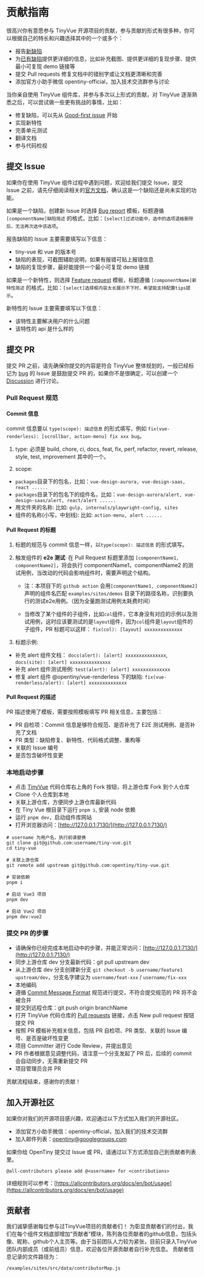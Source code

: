 # 贡献指南

很高兴你有意愿参与 TinyVue 开源项目的贡献，参与贡献的形式有很多种，你可以根据自己的特长和兴趣选择其中的一个或多个：

- 报告[新缺陷](https://github.com/opentiny/tiny-vue/issues/new?template=bug-report.yml)
- 为[已有缺陷](https://github.com/opentiny/tiny-vue/labels/bug)提供更详细的信息，比如补充截图、提供更详细的复现步骤、提供最小可复现 demo 链接等
- 提交 Pull requests 修复文档中的错别字或让文档更清晰和完善
- 添加官方小助手微信 opentiny-official，加入技术交流群参与讨论

当你亲自使用 TinyVue 组件库，并参与多次以上形式的贡献，对 TinyVue 逐渐熟悉之后，可以尝试做一些更有挑战的事情，比如：

- 修复缺陷，可以先从 [Good-first issue](https://github.com/opentiny/tiny-vue/labels/good%20first%20issue) 开始
- 实现新特性
- 完善单元测试
- 翻译文档
- 参与代码检视

## 提交 Issue

如果你在使用 TinyVue 组件过程中遇到问题，欢迎给我们提交 Issue，提交 Issue 之前，请先仔细阅读相关的[官方文档](https://opentiny.design)，确认这是一个缺陷还是尚未实现的功能。

如果是一个缺陷，创建新 Issue 时选择 [Bug report](https://github.com/opentiny/tiny-vue/issues/new?template=bug-report.yml) 模板，标题遵循 `[componentName]缺陷简述` 的格式，比如：`[select]过滤功能中，选中的选项退格删除后，无法再次选中该选项`。

报告缺陷的 Issue 主要需要填写以下信息：

- tiny-vue 和 vue 的版本号
- 缺陷的表现，可截图辅助说明，如果有报错可贴上报错信息
- 缺陷的复现步骤，最好能提供一个最小可复现 demo 链接

如果是一个新特性，则选择 [Feature request](https://github.com/opentiny/tiny-vue/issues/new?template=feature-request.yml) 模板，标题遵循 `[componentName]新特性简述` 的格式，比如：`[select]选择框内容太长展示不下时，希望能支持配置tips提示`。

新特性的 Issue 主要需要填写以下信息：

- 该特性主要解决用户的什么问题
- 该特性的 api 是什么样的

## 提交 PR

提交 PR 之前，请先确保你提交的内容是符合 TinyVue 整体规划的，一般已经标记为 [bug](https://github.com/opentiny/tiny-vue/labels/bug) 的 Issue 是鼓励提交 PR 的，如果你不是很确定，可以创建一个 [Discussion](https://github.com/opentiny/tiny-vue/discussions) 进行讨论。

### Pull Request 规范

#### Commit 信息

commit 信息要以 `type(scope): 描述信息` 的形式填写，例如 `fix(vue-renderless): [scrollbar, action-menu] fix xxx bug`。

1. type: 必须是 build, chore, ci, docs, feat, fix, perf, refactor, revert, release, style, test, improvement 其中的一个。

2. scope:

- `packages`目录下的包名，比如：`vue-design-aurora, vue-design-saas, react ......`
- `packages`目录下的包名下的组件名，比如：`vue-design-aurora/alert, vue-design-saas/alert, react/alert ......`
- 用文件夹的名称: 比如: `gulp, internals/playwright-config, sites`
- 组件的名称(小写，中划线): 比如: `action-menu, alert ......`

#### Pull Request 的标题

1. 标题的规范与 commit 信息一样，以`type(scope): 描述信息` 的形式填写。

2. 触发组件的 **e2e 测试**: 在 Pull Request 标题里添加 `[componentName1, componentName2]`，将会执行 componentName1，componentName2 的测试用例，当改动的代码会影响组件时，需要声明这个结构。

   - 注：本项目下的 `github action` 会用`[componentName1, componentName2]`声明的组件名匹配 `examples/sites/demos` 目录下的路径名称，识别要执行的测试e2e用例。（因为全量跑测试用例太耗费时间）

   - 当修改了某个组件的子组件，比如`col`组件，它本身没有对应的示例以及测试用例，这时应该要测试的是`layout`组件，因为`col`组件是`layout`组件的子组件，PR 标题可以这样： `fix(col): [layout] xxxxxxxxxxxxxx`

3. 标题示例:

- 补充 alert 组件文档： `docs(alert): [alert] xxxxxxxxxxxxxxx`, `docs(site): [alert] xxxxxxxxxxxxxxx`
- 补充 alert 组件测试用例: `test(alert): [alert] xxxxxxxxxxxxxx`
- 修复 alert 组件 @opentiny/vue-renderless 下的缺陷: `fix(vue-renderless/alert): [alert] xxxxxxxxxxxxxx`

#### Pull Request 的描述

PR 描述使用了模板，需要按照模板填写 PR 相关信息，主要包括：

- PR 自检项：Commit 信息是够符合规范、是否补充了 E2E 测试用例、是否补充了文档
- PR 类型：缺陷修复、新特性、代码格式调整、重构等
- 关联的 Issue 编号
- 是否包含破坏性变更

### 本地启动步骤

- 点击 [TinyVue](https://github.com/opentiny/tiny-vue) 代码仓库右上角的 Fork 按钮，将上游仓库 Fork 到个人仓库
- Clone 个人仓库到本地
- 关联上游仓库，方便同步上游仓库最新代码
- 在 Tiny Vue 根目录下运行 `pnpm i`, 安装 node 依赖
- 运行 `pnpm dev`，启动组件库网站
- 打开浏览器访问：[http://127.0.0.1:7130/](http://127.0.0.1:7130/)

```shell
# username 为用户名，执行前请替换
git clone git@github.com:username/tiny-vue.git
cd tiny-vue

# 关联上游仓库
git remote add upstream git@github.com:opentiny/tiny-vue.git

# 安装依赖
pnpm i

# 启动 Vue3 项目
pnpm dev

# 启动 Vue2 项目
pnpm dev:vue2
```

### 提交 PR 的步骤

- 请确保你已经完成本地启动中的步骤，并能正常访问：[http://127.0.0.1:7130/](http://127.0.0.1:7130/)
- 同步上游仓库 dev 分支最新代码：git pull upstream dev
- 从上游仓库 dev 分支创建新分支 `git checkout -b username/feature1 upstream/dev`，分支名字建议为 `username/feat-xxx` / `username/fix-xxx`
- 本地编码
- 遵循 [Commit Message Format](https://www.conventionalcommits.org/zh-hans/v1.0.0/) 规范进行提交，不符合提交规范的 PR 将不会被合并
- 提交到远程仓库：git push origin branchName
- 打开 TinyVue 代码仓库的 [Pull requests](https://github.com/opentiny/tiny-vue/pulls) 链接，点击 New pull request 按钮提交 PR
- 按照 PR 模板补充相关信息，包括 PR 自检项、PR 类型、关联的 Issue 编号、是否是破坏性变更
- 项目 Committer 进行 Code Review，并提出意见
- PR 作者根据意见调整代码，请注意一个分支发起了 PR 后，后续的 commit 会自动同步，无需重新提交 PR
- 项目管理员合并 PR

贡献流程结束，感谢你的贡献！

## 加入开源社区

如果你对我们的开源项目感兴趣，欢迎通过以下方式加入我们的开源社区。

- 添加官方小助手微信：opentiny-official，加入我们的技术交流群
- 加入邮件列表：<opentiny@googlegroups.com>

如果你给 OpenTiny 提交过 Issue 或 PR，请通过以下方式添加自己到贡献者列表里。

```
@all-contributors please add @<username> for <contributions>
```

详细规则可以参考：[https://allcontributors.org/docs/en/bot/usage](https://allcontributors.org/docs/en/bot/usage)

## 贡献者

我们诚挚感谢每位参与过TinyVue项目的贡献者们！
为彰显贡献者们的付出，我们在每个组件文档底部增加“贡献者”模块，陈列各位贡献者的github信息，包括头像、昵称、github个人主页等。由于当前团队人力较为紧张，目前只录入TinyVue团队内部成员（或前组员）信息，欢迎各位开源贡献者自行补充信息。
贡献者信息记录的文件路径为：

```
/examples/sites/src/data/contributorMap.js
```
